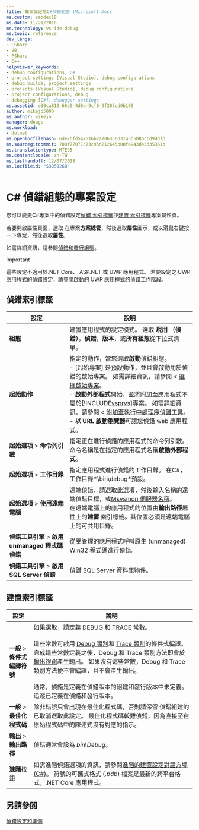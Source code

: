 ```yaml
---
title: 專案設定為C#偵錯組態 |Microsoft Docs
ms.custom: seodec18
ms.date: 11/21/2018
ms.technology: vs-ide-debug
ms.topic: reference
dev_langs:
- CSharp
- VB
- FSharp
- C++
helpviewer_keywords:
- debug configurations, C#
- project settings [Visual Studio], debug configurations
- debug builds, project settings
- projects [Visual Studio], debug configurations
- project configurations, debug
- debugging [C#], debugger settings
ms.assetid: e30ca810-66e9-4d6e-9cf6-9f285cd0b100
author: mikejo5000
ms.author: mikejo
manager: douge
ms.workload:
- dotnet
ms.openlocfilehash: 6de7bfd547516b227063c0d3143b508bcbd9ddfd
ms.sourcegitcommit: 708f77071c73c95d212645b00fa943d45d35361b
ms.translationtype: MTE95
ms.contentlocale: zh-TW
ms.lasthandoff: 12/07/2018
ms.locfileid: "53059268"
---
```

# <a name="project-settings-for--c-debug-configurations"></a>C# 偵錯組態的專案設定

您可以變更C#專案中的偵錯設定[偵錯 索引標籤](#debug-tab)並[建置 索引標籤](#build-tab)專案屬性頁。 

若要開啟屬性頁面，選取 在專案**方案總管**，然後選取**屬性**圖示，或以滑鼠右鍵按一下專案，然後選取**屬性**。

如需詳細資訊，請參閱[偵錯和發行組態](how-to-set-debug-and-release-configurations.md)。 

>[!IMPORTANT]
>這些設定不適用於.NET Core、 ASP.NET 或 UWP 應用程式。 若要設定之 UWP 應用程式的偵錯設定，請參閱[啟動的 UWP 應用程式的偵錯工作階段](start-a-debugging-session-for-a-store-app-in-visual-studio-vb-csharp-cpp-and-xaml.md)。  
  
## <a name="debug-tab"></a>偵錯索引標籤  
  
|設定|說明|
|-------------------------------------| - |
| **組態** | 建置應用程式的設定模式。 選取 **現用 （偵錯）**，**偵錯**，**版本**，或**所有組態**從下拉式清單。 |
| **起始動作** | 指定的動作，當您選取**啟動**偵錯組態。<br />- [起始專案] 是預設動作，並且會啟動用於偵錯的啟始專案。 如需詳細資訊，請參閱 <<c0> [ 選擇啟始專案](/previous-versions/visualstudio/visual-studio-2010/0s590bew(v=vs.100))。<br />- **啟動外部程式**開始，並將附加至應用程式不屬於[!INCLUDE[vsprvs](../code-quality/includes/vsprvs_md.md)]專案。 如需詳細資訊，請參閱 <<c0> [ 附加至執行中處理序偵錯工具](attach-to-running-processes-with-the-visual-studio-debugger.md)。<br />- **以 URL 啟動瀏覽器**可讓您偵錯 web 應用程式。 |
| **起始選項** > **命令列引數** | 指定正在進行偵錯的應用程式的命令列引數。 命令名稱是在指定的應用程式名稱**啟動外部程式**。 |
| **起始選項** > **工作目錄** | 指定應用程式進行偵錯的工作目錄。 在C#，工作目錄*\bin\debug*預設。
| **起始選項** > **使用遠端電腦**|遠端偵錯，請選取此選項，然後輸入名稱的遠端偵錯目標，或[Msvsmon 伺服器名稱](../debugger/remote-debugging.md)。 <br />在遠端電腦上的應用程式的位置由**輸出路徑**屬性上的**建置** 索引標籤。其位置必須是遠端電腦上的可共用目錄。 
| **偵錯工具引擎** > **啟用 unmanaged 程式碼偵錯** | 從受管理的應用程式呼叫原生 (unmanaged) Win32 程式碼進行偵錯。 |
| **偵錯工具引擎** > **啟用 SQL Server 偵錯** | 偵錯 SQL Server 資料庫物件。 |
  
## <a name="build-tab"></a>建置索引標籤  
  
|設定|說明|  
|-------------|-----------------|  
|**一般** > **條件式編譯符號**|如果選取，請定義 DEBUG 和 TRACE 常數。<br /><br /> 這些常數可啟用 [Debug 類別](/dotnet/api/system.diagnostics.debug)和 [Trace 類別](/dotnet/api/system.diagnostics.trace)的條件式編譯。 完成這些常數定義之後，Debug 和 Trace 類別方法即會於[輸出視窗](../ide/reference/output-window.md)產生輸出。 如果沒有這些常數，Debug 和 Trace 類別方法便不會編譯，且不會產生輸出。<br /><br />通常，偵錯是定義在偵錯版本的組建和發行版本中未定義。 追蹤已定義在偵錯和發行版本。|  
|**一般** > **最佳化程式碼**|除非錯誤只會出現在最佳化程式碼，否則請保留 偵錯組建的 已取消選取此設定。 最佳化程式碼較難偵錯，因為直接至在原始程式碼中的陳述式沒有對應的指示。|  
|**輸出** > **輸出路徑**|偵錯通常會設為 *bin\Debug*。|
|**進階**按鈕|如需進階偵錯選項的資訊，請參閱[進階的建置設定對話方塊 (C#)](../ide/reference/advanced-build-settings-dialog-box-csharp.md)。 符號的可攜式格式 (*.pdb*) 檔案是最新的跨平台格式，.NET Core 應用程式。 
  
## <a name="see-also"></a>另請參閱  
 [偵錯設定和準備](../debugger/debugger-settings-and-preparation.md)